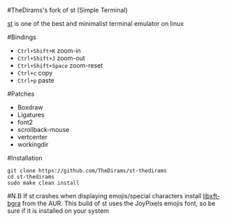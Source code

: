 #TheDirams's fork of st (Simple Terminal)

[st](https://st.suckless.org/) is one of the best and minimalist
terminal emulator on linux

#Bindings

+ `Ctrl+Shift+K`     zoom-in
+ `Ctrl+Shift+J`     zoom-out
+ `Ctrl+Shift+Space` zoom-reset
+ `Ctrl+c`           copy
+ `Ctrl+p`           paste

#Patches

+ Boxdraw
+ Ligatures
+ font2
+ scrollback-mouse
+ vertcenter
+ workingdir

#Installation

```
git clone https://github.com/TheDirams/st-thedirams
cd st-thedirams
sudo make clean install
```

#N.B
If st crashes when displaying emojis/special characters
install [libxft-bgra](https://aur.archlinux.org/packages/libxft-bgra/) from the AUR.
This build of st uses the JoyPixels emojis font, so be sure if it is installed on
your system

